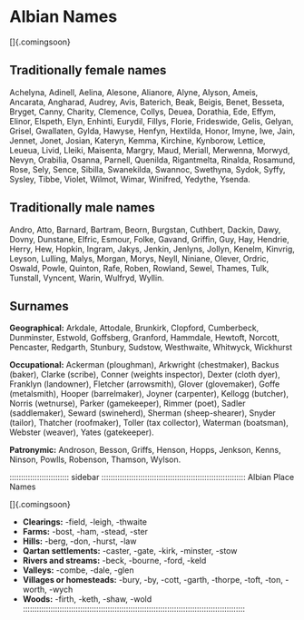 # Albian Names

[]{.comingsoon}

## Traditionally female names

Achelyna, Adinell, Aelina, Alesone, Alianore, Alyne, Alyson, Ameis,
Ancarata, Angharad, Audrey, Avis, Baterich, Beak, Beigis, Benet,
Besseta, Bryget, Canny, Charity, Clemence, Collys, Deuea, Dorathia,
Ede, Effym, Elinor, Elspeth, Elyn, Enhinti, Eurydil, Fillys, Florie,
Frideswide, Gelis, Gelyan, Grisel, Gwallaten, Gylda, Hawyse, Henfyn,
Hextilda, Honor, Imyne, Iwe, Jain, Jennet, Jonet, Josian,
Kateryn, Kemma, Kirchine, Kynborow, Lettice, Leueua, Livid, Lleiki,
Maisenta, Margry, Maud, Meriall, Merwenna, Morwyd, Nevyn, Orabilia,
Osanna, Parnell, Quenilda,
Rigantmelta, Rinalda, Rosamund, Rose, Sely, Sence, Sibilla, Swanekilda,
Swannoc, Swethyna, Sydok, Syffy, Sysley, Tibbe, Violet, Wilmot, Wimar,
Winifred, Yedythe, Ysenda.

## Traditionally male names

Andro, Atto, Barnard, Bartram, Beorn, Burgstan, Cuthbert, Dackin, Dawy,
Dovny, Dunstane, Elfric, Esmour, Folke, Gavand, Griffin, Guy,
Hay, Hendrie, Herry, Hew, Hopkin, Ingram, Jakys, Jenkin, Jenlyns,
Jollyn, Kenelm, Kinvrig, Leyson, Lulling, Malys, Morgan, Morys, Neyll,
Niniane,
Olever, Ordric, Oswald, Powle, Quinton, Rafe, Roben, Rowland, Sewel,
Thames, Tulk, Tunstall, Vyncent, Warin, Wulfryd, Wyllin.

## Surnames

**Geographical:** Arkdale, Attodale, Brunkirk, Clopford, Cumberbeck,
Dunminster, Estwold, Goffsberg, Granford, Hammdale, Hewtoft, Norcott,
Pencaster, Redgarth, Stunbury, Sudstow, Westhwaite, Whitwyck, Wickhurst

**Occupational:** Ackerman (ploughman), Arkwright (chestmaker),
Backus (baker), Clarke (scribe), Conner (weights inspector), Dexter
(cloth dyer), Franklyn (landowner), Fletcher (arrowsmith),
Glover (glovemaker), Goffe (metalsmith), Hooper (barrelmaker), Joyner
(carpenter), Kellogg (butcher), Norris (wetnurse), Parker (gamekeeper),
Rimmer (poet),
Sadler (saddlemaker), Seward (swineherd), Sherman (sheep-shearer),
Snyder (tailor), Thatcher (roofmaker), Toller (tax collector), Waterman
(boatsman), Webster (weaver), Yates (gatekeeper).

**Patronymic:** Androson, Besson, Griffs, Henson, Hopps, Jenkson,
Kenns, Ninson, Powlls, Robenson, Thamson, Wylson.

:::::::::::::::::::::::::: sidebar :::::::::::::::::::::::::::::::::::::::::::::::::::::::::::::::
Albian Place Names

[]{.comingsoon}

- **Clearings:** -field, -leigh, -thwaite
- **Farms:** -bost, -ham, -stead, -ster
- **Hills:** -berg, -don, -hurst, -law
- **Qartan settlements:** -caster, -gate, -kirk, -minster, -stow
- **Rivers and streams:** -beck, -bourne, -ford, -keld
- **Valleys:** -combe, -dale, -glen 
- **Villages or homesteads:** -bury, -by, -cott, -garth, -thorpe, -toft, -ton, -worth, -wych
- **Woods:** -firth, -keth, -shaw, -wold
:::::::::::::::::::::::::::::::::::::::::::::::::::::::::::::::::::::::::::::::::::::::::::::::::

